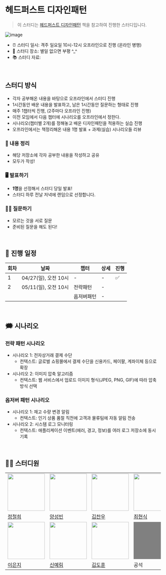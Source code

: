 # 헤드퍼스트 디자인패턴 

> 이 스터디는 [헤드퍼스트 디자인패턴](https://www.hanbit.co.kr/store/books/look.php?p_code=B6113501223) 책을 참고하여 진행한 스터디입니다.

![image](https://github.com/user-attachments/assets/6c6ad1b1-4560-4af9-9ce8-1b829b9c0545)


- ⏰ 스터디 일시: 격주 일요일 10시-12시 오프라인으로 진행 (온라인 병행)
- 🏫 스터디 장소: 별일 없으면 부평 ^_^
- 📚 스터디 자료: 








<br/>

## 스터디 방식
- 각자 공부해온 내용을 바탕으로 오프라인에서 스터디 진행
- 1시간동안 배운 내용을 발표하고, 남은 1시간동안 질문하는 형태로 진행
- 매주 1챕터씩 진행, (2주마다 오프라인 진행)
- 이전 모임에서 다음 챕터에 시나리오를 오프라인에서 정한다.
- 시나리오(챕터별 2개)를 정해놓고 배운 디자인패턴을 적용하는 실습 진행
- 오프라인에서는 책정리해온 내용 1명 발표 + 과제(실습) 시나리오들 리뷰

### 📝 내용 정리
- 해당 저장소에 각자 공부한 내용을 작성하고 공유
- 모두가 작성! 

### 🖥️ 발표하기
- **1명**을 선정해서 스터디 당일 발표!
- 스터디 하루 전날 저녁에 랜덤으로 선정합니다.

### 🙋‍♂️ 질문하기
- 모르는 것을 서로 질문 
- 준비된 질문을 해도 된다!








<br/>

## 👥 진행 일정

| 회차 | 날짜 | 챕터 | 상세  | 진행 |
| --- | --- | --- | --- | --- |
| 1 | 04/27(일), 오전 10시 | - | - | :white_check_mark: |
| 2 | 05/11(일), 오전 10시 | 전략패턴 | - |  |
|   |                    | 옵저버패턴 | -  |  |

<!--
빈칸 양식입니다.
|   |                    | - | -  |  |
-->






<br/>

## 🗯️ 시나리오

### 전략 패턴 시나리오
- 시나리오 1: 전자상거래 결제 수단
  - 컨텍스트: 글로벌 쇼핑몰에서 결제 수단을 신용카드, 페이팔, 계좌이체 등으로 확장
- 시나리오 2: 이미지 압축 알고리즘
  - 컨텍스트: 웹 서비스에서 업로드 이미지 형식(JPEG, PNG, GIF)에 따라 압축 방식 선택

### 옵저버 패턴 시나리오
- 시나리오 1: 재고 수량 변경 알림
  - 컨텍스트: 인기 상품 품절 직전에 고객과 물류팀에 자동 알림 전송
- 시나리오 2: 시스템 로그 모니터링
  - 컨텍스트: 애플리케이션 이벤트(에러, 경고, 정보)를 여러 로그 저장소에 동시 기록







<br/>

## 🏃‍♂️ 스터디원

<table>
  <tr>
    <td>
      <img src="https://avatars.githubusercontent.com/u/96738163?v=4" width="120px" height="120px"/>
    </td>
    <td>
      <img src="https://avatars.githubusercontent.com/u/18282470?v=4" width="120px" height="120px"/>
    </td>
    <td>
      <img src="https://avatars.githubusercontent.com/u/114650607?v=4" width="120px" height="120px"/>
    </td>
    <td>
      <img src="https://avatars.githubusercontent.com/u/10378777?v=4" width="120px" height="120px"/>
    </td>
  </tr>

  <tr>
    <td>
      <a href="https://github.com/backend-cheolhee-jung">
        정철희
      </a>
    </td>
    <td>
      <a href="https://github.com/SungbinYang">
        양성빈
      </a>
    </td>
    <td>
      <a href="https://github.com/chanwoo040531">
        김찬우
      </a>
    </td>
    <td>
      <a href="https://github.com/chhs2131">
        최현식
      </a>
    </td>
  </tr>
  <tr>  
    <td>
      <img src="https://avatars.githubusercontent.com/u/54785194?v=4" width="120px" height="120px"/>
    </td>
     <td>
      <img src="https://avatars.githubusercontent.com/u/88075691?v=4" width="120px" height="120px"/>
    </td>
    <td>
      <img src="https://avatars.githubusercontent.com/u/37826908?v=4" width="120px" height="120px"/>
    </td>
    <td>
      <div style="background-color: grey; with: 120px; height: 120px;"></div>
    </td>
  </tr>
  <tr>
    <td>
      <a href="https://github.com/ieunji2">
        이은지
      </a>
    </td>
    <td>
      <a href="https://github.com/yelm-212">
        신예림
      </a>
    </td>  
    <td>
      <a href="https://github.com/shine-17">
        김도훈
      </a>
    </td>
    <td>
      <div>공석</div>
    </td>
  </tr>
  </table>
